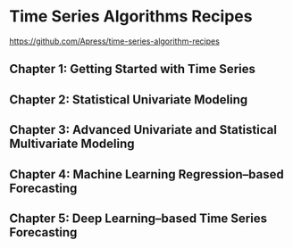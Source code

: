 # Time Series Algorithms Recipes
https://github.com/Apress/time-series-algorithm-recipes

## Chapter 1: Getting Started with Time Series
## Chapter 2: Statistical Univariate Modeling
## Chapter 3: Advanced Univariate and Statistical Multivariate Modeling
## Chapter 4: Machine Learning Regression–based Forecasting
## Chapter 5: Deep Learning–based Time Series Forecasting
